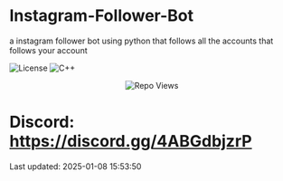 # Instagram-Follower-Bot
a instagram follower bot using python that follows all the accounts that follows your account

![License](https://img.shields.io/badge/License-MIT-blue.svg)
![C++](https://img.shields.io/badge/Language-python-blue)
<p align="center"> <img src="https://komarev.com/ghpvc/?username=5k-omar&label=Repo%20views&color=0e75b6&style=flat" alt="Repo Views" /> </p>

# Discord: https://discord.gg/4ABGdbjzrP
Last updated: 2025-01-08 15:53:50
